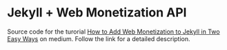 # Jekyll + Web Monetization API

Source code for the turorial [How to Add Web Monetization to Jekyll in Two Easy Ways](https://levelup.gitconnected.com/how-to-add-web-monetization-to-jekyll-in-two-easy-ways-c96bc8cd3643) on medium. Follow the link for a detailed description.
